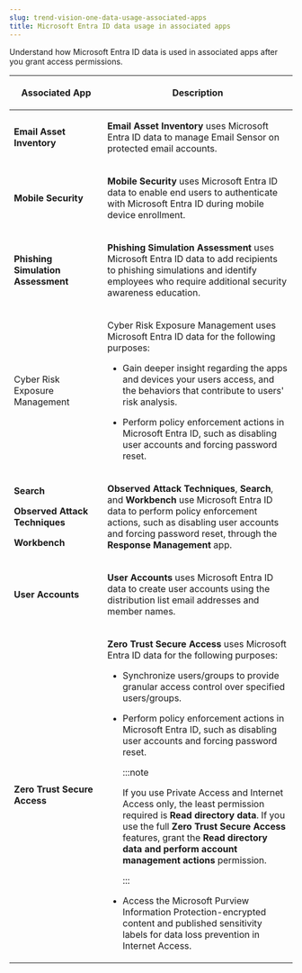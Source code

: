 ```yaml
---
slug: trend-vision-one-data-usage-associated-apps
title: Microsoft Entra ID data usage in associated apps
---
```


Understand how Microsoft Entra ID data is used in associated apps after you grant access permissions.

<table>
<colgroup>
<col style="width: 33%" />
<col style="width: 67%" />
</colgroup>
<thead>
<tr>
<th><p>Associated App</p></th>
<th><p>Description</p></th>
</tr>
</thead>
<tbody>
<tr>
<td><p><strong>Email Asset Inventory</strong></p></td>
<td><p><strong>Email Asset Inventory</strong> uses Microsoft Entra ID data to manage Email Sensor on protected email accounts.</p></td>
</tr>
<tr>
<td><p><strong>Mobile Security</strong></p></td>
<td><p><strong>Mobile Security</strong> uses Microsoft Entra ID data to enable end users to authenticate with Microsoft Entra ID during mobile device enrollment.</p></td>
</tr>
<tr>
<td><p><strong>Phishing Simulation Assessment</strong></p></td>
<td><p><strong>Phishing Simulation Assessment</strong> uses Microsoft Entra ID data to add recipients to phishing simulations and identify employees who require additional security awareness education.</p></td>
</tr>
<tr>
<td><p>Cyber Risk Exposure Management</p></td>
<td><p>Cyber Risk Exposure Management uses Microsoft Entra ID data for the following purposes:</p>
<ul>
<li><p>Gain deeper insight regarding the apps and devices your users access, and the behaviors that contribute to users' risk analysis.</p></li>
<li><p>Perform policy enforcement actions in Microsoft Entra ID, such as disabling user accounts and forcing password reset.</p></li>
</ul></td>
</tr>
<tr>
<td><p><strong>Search</strong></p>
<p><strong>Observed Attack Techniques</strong></p>
<p><strong>Workbench</strong></p></td>
<td><p><strong>Observed Attack Techniques</strong>, <strong>Search</strong>, and <strong>Workbench</strong> use Microsoft Entra ID data to perform policy enforcement actions, such as disabling user accounts and forcing password reset, through the <strong>Response Management</strong> app.</p></td>
</tr>
<tr>
<td><p><strong>User Accounts</strong></p></td>
<td><p><strong>User Accounts</strong> uses Microsoft Entra ID data to create user accounts using the distribution list email addresses and member names.</p></td>
</tr>
<tr>
<td><p><strong>Zero Trust Secure Access</strong></p></td>
<td><p><strong>Zero Trust Secure Access</strong> uses Microsoft Entra ID data for the following purposes:</p>
<ul>
<li><p>Synchronize users/groups to provide granular access control over specified users/groups.</p></li>
<li><p>Perform policy enforcement actions in Microsoft Entra ID, such as disabling user accounts and forcing password reset.</p>


:::note

<p>If you use Private Access and Internet Access only, the least permission required is <strong>Read directory data</strong>. If you use the full <strong>Zero Trust Secure Access</strong> features, grant the <strong>Read directory data and perform account management actions</strong> permission.</p>


:::

</li>
<li><p>Access the Microsoft Purview Information Protection-encrypted content and published sensitivity labels for data loss prevention in Internet Access.</p></li>
</ul></td>
</tr>
</tbody>
</table>
